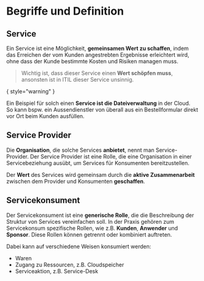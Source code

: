 # Begriffe und Definition

## Service

Ein Service ist eine Möglichkeit, **gemeinsamen Wert zu schaffen**, indem das Erreichen der vom Kunden angestrebten Ergebnisse erleichtert wird, ohne 
dass der Kunde bestimmte Kosten und Risiken managen muss.

> Wichtig ist, dass dieser Service einen **Wert schöpfen muss**, ansonsten ist in ITIL dieser Service unsinnig.

{ style="warning" }

Ein Beispiel für solch einen **Service ist die Dateiverwaltung** in der Cloud. So kann bspw. ein Aussendienstler von überall aus ein Bestellformular 
direkt vor Ort beim Kunden ausfüllen.

## Service Provider

Die **Organisation**, die solche Services **anbietet**, nennt man Service-Provider. Der Service Provider ist eine Rolle, die eine Organisation in 
einer Servicebeziehung ausübt, um Services für Konsumenten bereitzustellen.

Der **Wert** des Services wird gemeinsam durch die **aktive Zusammenarbeit** zwischen dem Provider und Konsumenten **geschaffen**. 

## Servicekonsument

Der Servicekonsument ist eine **generische Rolle**, die die Beschreibung der Struktur von Services vereinfachen soll. In der Praxis gehören zum 
Servicekonsum spezifische Rollen, wie z.B. **Kunden**, **Anwender** und **Sponsor**. Diese Rollen können getrennt oder kombiniert auftreten.

Dabei kann auf verschiedene Weisen konsumiert werden:

- Waren
- Zugang zu Ressourcen, z.B. Cloudspeicher
- Serviceaktion, z.B. Service-Desk